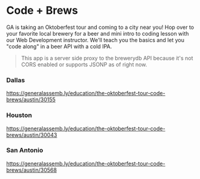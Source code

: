 # Code + Brews

GA is taking an Oktoberfest tour and coming to a city near you! Hop over to your favorite local brewery for a beer and mini intro to coding lesson with our Web Development instructor. We'll teach you the basics and let you "code along" in a beer API with a cold IPA.

> This app is a server side proxy to the brewerydb API because it's not CORS enabled or supports JSONP as of right now. 

### Dallas

https://generalassemb.ly/education/the-oktoberfest-tour-code-brews/austin/30155

### Houston 

https://generalassemb.ly/education/the-oktoberfest-tour-code-brews/austin/30043

### San Antonio

https://generalassemb.ly/education/the-oktoberfest-tour-code-brews/austin/30568

